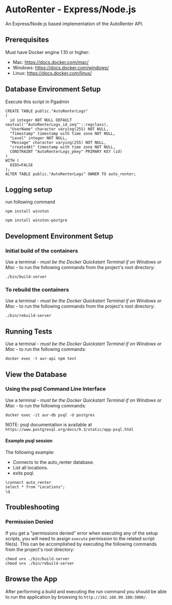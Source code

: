 # AutoRenter - Express/Node.js #

An Express/Node.js based implementation of the AutoRenter API.

## Prerequisites ##

Must have Docker engine 1.10 or higher:

- Mac: https://docs.docker.com/mac/
- Windows: https://docs.docker.com/windows/
- Linux: https://docs.docker.com/linux/

## Database Environment Setup ##
Execute this script in Pgadmin
```
CREATE TABLE public."AutoRenterLogs"
(
  id integer NOT NULL DEFAULT nextval('"AutoRenterLogs_id_seq"'::regclass),
  "UserName" character varying(255) NOT NULL,
  "Timestamp" timestamp with time zone NOT NULL,
  "Level" integer NOT NULL,
  "Message" character varying(255) NOT NULL,
  "createdAt" timestamp with time zone NOT NULL,
  CONSTRAINT "AutoRenterLogs_pkey" PRIMARY KEY (id)
)
WITH (
  OIDS=FALSE
);
ALTER TABLE public."AutoRenterLogs" OWNER TO auto_renter;
```
## Logging setup ##

run following command
```
npm install winston

npm install winston-postgre
```
## Development Environment Setup ##

### Initial build of the containers ###

Use a terminal - *must be the Docker Quickstart Terminal if on Windows or Mac* - to run the following commands from the project's root directory:

```
./bin/build-server
```




### To rebuild the containers ###

Use a terminal - *must be the Docker Quickstart Terminal if on Windows or Mac* - to run the following commands from the project's root directory:

```
./bin/rebuild-server
```

## Running Tests ##

Use a terminal - *must be the Docker Quickstart Terminal if on Windows or Mac* - to run the following commands:

```
docker exec -t aur-api npm test
```

## View the Database ##

### Using the psql Command Line Interface ###

Use a terminal - *must be the Docker Quickstart Terminal if on Windows or Mac* - to run the following commands:

```
docker exec -it aur-db psql -U postgres
```

NOTE: psql documentation is available at `https://www.postgresql.org/docs/9.3/static/app-psql.html`

#### Example psql session ####

The following example:

 - Connects to the auto_renter database.
 - List all locations.
 - exits psql.

```
\connect auto_renter
select * from "Locations";
\q
```

## Troubleshooting ##

### Permission Denied ###

If you get a "permissions denied" error when executing any of the setup scripts, you will need to assign `execute` permission to the related script file(s). This can be accomplished by executing the following commands from the project's root directory:

```
chmod u+x ./bin/build-server
chmod u+x ./bin/rebuild-server
```

## Browse the App ##

After performing a build and executing the run command you should be able to run the application by browsing to `http://192.168.99.100:3000/`.
